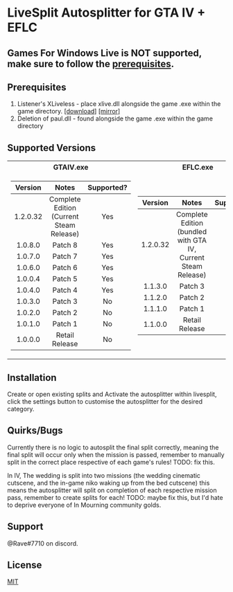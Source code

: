 LiveSplit Autosplitter for GTA IV + EFLC
===

## Games For Windows Live is NOT supported, make sure to follow the [prerequisites](#Prerequisites).

## Prerequisites

1. Listener's XLiveless - place xlive.dll alongside the game .exe within the game directory. [[download]](https://gtaforums.com/topic/388658-relgtaiv-xliveless/) [[mirror]](https://github.com/jfoster/xliveless/releases)
2. Deletion of paul.dll - found alongside the game .exe within the game directory

## Supported Versions

<table>
<tr><th>GTAIV.exe</th><th>EFLC.exe</th></tr>
<tr><td>

| Version  |                  Notes                   | Supported? |
| :------: | :--------------------------------------: | :--------: |
| 1.2.0.32 | Complete Edition (Current Steam Release) |    Yes     |
| 1.0.8.0  |                 Patch 8                  |    Yes     |
| 1.0.7.0  |                 Patch 7                  |    Yes     |
| 1.0.6.0  |                 Patch 6                  |    Yes     |
| 1.0.0.4  |                 Patch 5                  |    Yes     |
| 1.0.4.0  |                 Patch 4                  |    Yes     |
| 1.0.3.0  |                 Patch 3                  |     No     |
| 1.0.2.0  |                 Patch 2                  |     No     |
| 1.0.1.0  |                 Patch 1                  |     No     |
| 1.0.0.0  |              Retail Release              |     No     |

</td><td>

| Version  |                             Notes                             | Supported? |
| :------: | :-----------------------------------------------------------: | :--------: |
| 1.2.0.32 | Complete Edition (bundled with GTA IV, Current Steam Release) |    Yes     |
| 1.1.3.0  |                            Patch 3                            |    Yes     |
| 1.1.2.0  |                            Patch 2                            |    Yes     |
| 1.1.1.0  |                            Patch 1                            |     No     |
| 1.1.0.0  |                        Retail Release                         |     No     |

</td></tr></table>

<!-- ## Download

Click the "Download Zip" button to download this repository, including autosplitter script, as a .zip file. Use your favourite unarchive utility to unzip the .zip file. -->

## Installation

<!-- Add a Scriptable Auto Splitter component to your Layout.
Right-click on LiveSplit and choose "Edit Layout..." to open the Layout Editor, then click on the Plus-sign and choose "Scriptable Auto Splitter" from the section "Control". You can set the Path of the Script by going into the component settings of the Scriptable Auto Splitter. To get to the settings of the component you can either double click it in the Layout Editor or go into to the Scriptable Auto Splitter Tab of the Layout Settings. Once you've set the Path, the script should automatically load and work. -->

Create or open existing splits and Activate the autosplitter within livesplit, click the settings button to customise the autosplitter for the desired category.

## Quirks/Bugs

Currently there is no logic to autosplit the final split correctly, meaning the final split will occur only when the mission is passed, remember to manually split in the correct place respective of each game's rules! TODO: fix this.

In IV, The wedding is split into two missions (the wedding cinematic cutscene, and the in-game niko waking up from the bed cutscene) this means the autosplitter will split on completion of each respective mission pass, remember to create splits for each! TODO: maybe fix this, but I'd hate to deprive everyone of In Mourning community golds.

## Support

@Rave#7710 on discord.

## License

[MIT](../LICENSE.txt)